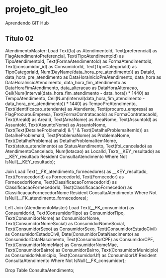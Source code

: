 # projeto_git_leo
Aprendendo GIT Hub

## Título 02


AtendimentoMaster:
Load
    Text(fa) as AtendimentoId,
    Text(preferencial) as FlagAtendimentoPreferencial,
    Text(TipoAtendimentoId) as TipoAtendimentoId,
    Text(FormaAtendimentoId) as FormaAtendimentoId,
    Text(consumidor_id) as ConsumidorId,
    Text(TipoCategoriaId) as TipoCategoriaId,
    Num(DayName(data_hora_pre_atendimento)) as DataId,
    data_hora_pre_atendimento as DataHoraInicioPreAtendimento,
    data_hora as DataHoraInicioAtendimento,
    data_hora_fim_atendimento as DataHoraFimAtendimento,
    data_alteracao as DataHoraAlteracao,
    Ceil(Num(Interval(data_hora_fim_atendimento - data_hora)) * 1440) as TempoAtendimento,
    Ceil(Num(Interval(data_hora_fim_atendimento - data_hora_pre_atendimento)) * 1440) as TempoPreAtendimento,
    Text(identificacao_atendente) as Atendente,
    Text(procurou_empresa) as FlagProcurouEmpresa,
    Text(FormaContratacaoId) as FormaContratacaoId,
    Text(AreaId) as AreaId,
    Text(AreaNome) as AreaNome,
    Text(AssuntoId) as AssuntoId,
    Text(AssuntoNome) as AssuntoNome,
    Text(Text(DetalheProblemaId) & '|' & Text(DetalheProblemaItemId)) as DetalheProblemaId,
    Text(ProblemaNome) as ProblemaNome,
    Text(DetalheProblema) as DetalheProblemaItemNome,
    Text(status_atendimento) as StatusAtendimento,
    Text(foi_cancelado) as AtendimentoCancelado,
    Num(lotacao) as LocalId,
    Text(__KEY_resultado) as __KEY_resultado
Resident ConsultaAtendimento
Where
    Not IsNull(__KEY_resultado);

Join
Load
    Text(__FK_atendimento_fornecedores) as __KEY_resultado,
    Text(FornecedorId) as FornecedorId,
    Text(Fornecedor) as FornecedorNome,
    Text(ClassificacaoFornecedorId) as ClassificacaoFornecedorId,
    Text(ClassificacaoFornecedor) as ClassificacaoFornecedorNome
Resident ConsultaAtendimento
Where
    Not IsNull(__FK_atendimento_fornecedores);

Left Join (AtendimentoMaster)
Load
    Text(__FK_consumidor) as ConsumidorId,
    Text(ConsumidorTipo) as ConsumidorTipo,
    Text(ConsumidorNome) as ConsumidorNome,
    Text(ConsumidorNomeSocial) as ConsumidorNomeSocial,
    Text(ConsumidorSexo) as ConsumidorSexo,
    Text(ConsumidorEstadoCivil) as ConsumidorEstadoCivil,
    Date(ConsumidorDataNascimento) as ConsumidorDataNascimento,
    Text(ConsumidorCPF) as ConsumidorCPF,
    Text(ConsumidorNomeMae) as ConsumidorNomeMae,
    Text(ConsumidorBairro) as ConsumidorBairro,
    Text(ConsumidorMunicipio) as ConsumidorMunicipio,
    Text(ConsumidorUf) as ConsumidorUf
Resident ConsultaAtendimento
Where
    Not IsNull(__FK_consumidor);

Drop Table ConsultaAtendimento;
